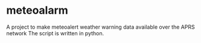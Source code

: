# meteoalarm

A project to make meteoalert weather warning data available over the APRS network
The script is written in python.
